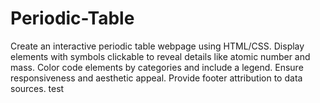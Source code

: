 # Periodic-Table
Create an interactive periodic table webpage using HTML/CSS. Display elements with symbols clickable to reveal details like atomic number and mass. Color code elements by categories and include a legend. Ensure responsiveness and aesthetic appeal. Provide footer attribution to data sources.
test
